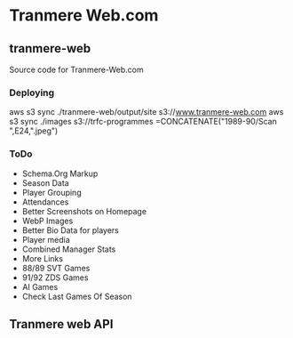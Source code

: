 # Tranmere Web.com

## tranmere-web
Source code for Tranmere-Web.com

### Deploying

aws s3 sync ./tranmere-web/output/site s3://www.tranmere-web.com
aws s3 sync ./images s3://trfc-programmes
=CONCATENATE("1989-90/Scan ",E24,".jpeg")

### ToDo

  * Schema.Org Markup
  * Season Data
  * Player Grouping
  * Attendances
  * Better Screenshots on Homepage
  * WebP Images
  * Better Bio Data for players
  * Player media
  * Combined Manager Stats
  * More Links
  * 88/89 SVT Games
  * 91/92 ZDS Games
  * AI Games
  * Check Last Games Of Season 
  
## Tranmere web API

###  
  

